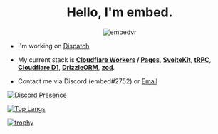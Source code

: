 
<h1 align="center">Hello, I'm embed.</h1>
<p align="center"> <img src="https://komarev.com/ghpvc/?username=embedvr" alt="embedvr" /> </p>

- I'm working on [Dispatch](https://addi.lol/dp)

- My current stack is **[Cloudflare Workers](https://workers.cloudflare.com/) / [Pages](https://pages.cloudflare.com/)**, **[SvelteKit](https://kit.svelte.dev/)**, **[tRPC](https://trpc.io/)**, **[Cloudflare D1]([https://surrealdb.com/](https://www.cloudflare.com/developer-platform/d1/))**, **[DrizzleORM](https://orm.drizzle.team/)**, **[zod](https://zod.dev/)**.

- Contact me via Discord (embed#2752) or [Email](mailto:me@addi.lol)

[![Discord Presence](https://lanyard.cnrad.dev/api/476641014841475084)](https://discord.com/users/476641014841475084)

[![Top Langs](https://github-readme-stats.vercel.app/api/top-langs/?username=embedvr)](https://github.com/anuraghazra/github-readme-stats)

[![trophy](https://github-profile-trophy.vercel.app/?username=embedvr&theme=onedark)](https://github.com/ryo-ma/github-profile-trophy)

